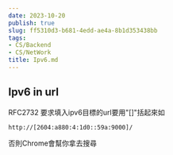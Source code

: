 ```yaml
---
date: 2023-10-20
publish: true
slug: ff5310d3-b681-4edd-ae4a-8b1d353438bb
tags:
- CS/Backend
- CS/NetWork
title: Ipv6.md
---
```

## Ipv6 in url

RFC2732 要求填入ipv6目標的url要用"[]"括起來如

```
http://[2604:a880:4:1d0::59a:9000]/
```

否則Chrome會幫你拿去搜尋
